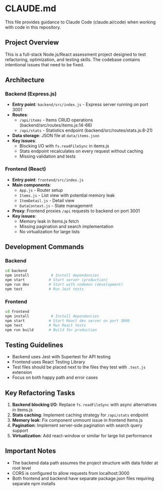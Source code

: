 # CLAUDE.md

This file provides guidance to Claude Code (claude.ai/code) when working with code in this repository.

## Project Overview

This is a full-stack Node.js/React assessment project designed to test refactoring, optimization, and testing skills. The codebase contains intentional issues that need to be fixed.

## Architecture

### Backend (Express.js)
- **Entry point**: `backend/src/index.js` - Express server running on port 3001
- **Routes**:
  - `/api/items` - Items CRUD operations (backend/src/routes/items.js:14-66)
  - `/api/stats` - Statistics endpoint (backend/src/routes/stats.js:8-21)
- **Data storage**: JSON file at `data/items.json`
- **Key issues**:
  - Blocking I/O with `fs.readFileSync` in items.js
  - Stats endpoint recalculates on every request without caching
  - Missing validation and tests

### Frontend (React)
- **Entry point**: `frontend/src/index.js`
- **Main components**:
  - `App.js` - Router setup
  - `Items.js` - List view with potential memory leak
  - `ItemDetail.js` - Detail view
  - `DataContext.js` - State management
- **Proxy**: Frontend proxies `/api` requests to backend on port 3001
- **Key issues**:
  - Memory leak in Items.js fetch
  - Missing pagination and search implementation
  - No virtualization for large lists

## Development Commands

### Backend
```bash
cd backend
npm install          # Install dependencies
npm start           # Start server (production)
npm run dev         # Start with nodemon (development)
npm test            # Run Jest tests
```

### Frontend
```bash
cd frontend
npm install          # Install dependencies
npm start           # Start React dev server on port 3000
npm test            # Run React tests
npm run build       # Build for production
```

## Testing Guidelines

- Backend uses Jest with Supertest for API testing
- Frontend uses React Testing Library
- Test files should be placed next to the files they test with `.test.js` extension
- Focus on both happy path and error cases

## Key Refactoring Tasks

1. **Backend blocking I/O**: Replace `fs.readFileSync` with async alternatives in items.js
2. **Stats caching**: Implement caching strategy for `/api/stats` endpoint
3. **Memory leak**: Fix component unmount issue in frontend Items.js
4. **Pagination**: Implement server-side pagination with search query support
5. **Virtualization**: Add react-window or similar for large list performance

## Important Notes

- The backend data path assumes the project structure with data folder at root level
- CORS is configured to allow requests from localhost:3000
- Both frontend and backend have separate package.json files requiring separate npm installs